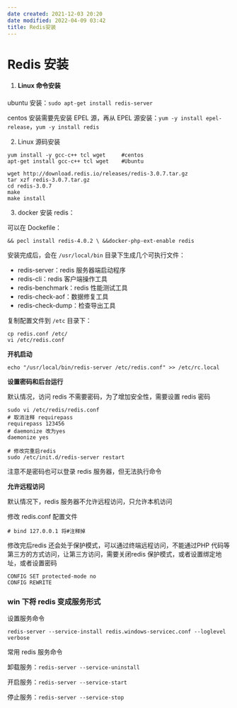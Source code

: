 ```yaml
---
date created: 2021-12-03 20:20
date modified: 2022-04-09 03:42
title: Redis安装
---
```

# Redis 安装

1. #### Linux 命令安装

ubuntu 安装：`sudo apt-get install redis-server`

centos 安装需要先安装 EPEL 源，再从 EPEL 源安装：`yum -y install epel-release`，`yum -y install redis`

2. Linux 源码安装

```
yum install -y gcc-c++ tcl wget		#centos
apt-get install gcc-c++ tcl wget	#Ubuntu
```

```
wget http://download.redis.io/releases/redis-3.0.7.tar.gz
tar xzf redis-3.0.7.tar.gz
cd redis-3.0.7
make
make install
```

3. docker 安装 redis：

可以在 Dockefile：

`&& pecl install redis-4.0.2 \ &&docker-php-ext-enable redis`

安装完成后，会在 `/usr/local/bin` 目录下生成几个可执行文件：

- redis-server：redis 服务器端启动程序
- redis-cli：redis 客户端操作工具
- redis-benchmark：redis 性能测试工具
- redis-check-aof：数据修复工具
- redis-check-dump：检查导出工具

复制配置文件到 `/etc` 目录下：

```
cp redis.conf /etc/
vi /etc/redis.conf
```

**开机启动**

`echo "/usr/local/bin/redis-server /etc/redis.conf" >> /etc/rc.local`

**设置密码和后台运行**

默认情况，访问 redis 不需要密码，为了增加安全性，需要设置 redis 密码

```
sudo vi /etc/redis/redis.conf
# 取消注释 requirepass
requirepass 123456
# daemonize 改为yes
daemonize yes

# 修改完重启redis
sudo /etc/init.d/redis-server restart
```

注意不是密码也可以登录 redis 服务器，但无法执行命令

**允许远程访问**

默认情况下，redis 服务器不允许远程访问，只允许本机访问

修改 redis.conf 配置文件

`# bind 127.0.0.1 将#注释掉 `

修改完后redis 还会处于保护模式，可以通过终端远程访问，不能通过PHP 代码等第三方的方式访问，让第三方访问，需要关闭redis 保护模式，或者设置绑定地址，或者设置密码

```
CONFIG SET protected-mode no
CONFIG REWRITE
```





### win 下将 redis 变成服务形式

设置服务命令

`redis-server --service-install redis.windows-servicec.conf --loglevel verbose`

常用 redis 服务命令

卸载服务：`redis-server --service-uninstall`

开启服务：`redis-server --service-start`

停止服务：`redis-server --service-stop`